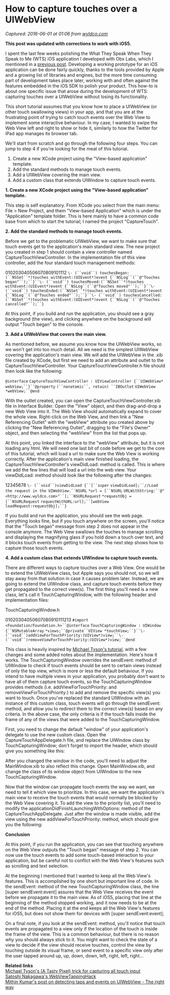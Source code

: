 # How to capture touches over a UIWebView

_Captured: 2016-06-01 at 01:06 from [wyldco.com](http://wyldco.com/blog/2010/11/how-to-capture-touches-over-a-uiwebview/)_

**This post was updated with corrections to work with iOS5.**

I spent the last few weeks polishing the What They Speak When They Speak to Me (WTS) iOS application I developed with Obx Labs, which I mentioned in a [previous post](http://wyldco.com/blog/2010/09/coding-portable-poetry/). Developing a working prototype for an iOS application can be done fairly quickly, thanks to the tools provided by Apple and a growing list of libraries and engines, but the more time consuming part of development takes place later, working with and often against the features embedded in the iOS SDK to polish your product. This how-to is about one specific issue that arose during the development of WTS: capturing touches over a UIWebView without losing its functionality.

This short tutorial assumes that you know how to place a UIWebView (or other touch swallowing views) in your app, and that you are at the frustrating point of trying to catch touch events over the Web View to implement some interactive behaviour. In my case, I wanted to swipe the Web View left and right to show or hide it, similarly to how the Twitter for iPad app manages its browser tab.

We'll start from scratch and go through the following four steps. You can jump to step 4 if you're looking for the meat of this tutorial.

  1. Create a new XCode project using the "View-based application" template.
  2. Add the standard methods to manage touch events.
  3. Add a UIWebView covering the main view.
  4. Add a custom class that extends UIWindow to capture touch events.

**1\. Create a new XCode project using the "View-based application" template.**

This step is self explanatory. From XCode you select from the main menu: File > New Project, and them "View-based Application" which is under the "Application" template folder. This is here mainly to have a common code base from which to start the tutorial; I named the project "CaptureTouch".

**2\. Add the standard methods to manage touch events.**

Before we get to the problematic UIWebView, we want to make sure that touch events get to the application's main standard view. The new project you created in step 1 should contain a view controller named CaptureTouchViewController. In the implementation file of this view controller, add the four standard touch management methods:

010203040506070809101112
`\- (``void``) touchesBegan:(``NSSet``*)touches withEvent:(UIEvent*)event {``NSLog``(``@"Touches began"``);``}``\- (``void``) touchesMoved:(``NSSet``*)touches withEvent:(UIEvent*)event {``NSLog``(``@"Touches moved"``);``}``\- (``void``) touchesEnded:(``NSSet``*)touches withEvent:(UIEvent*)event {``NSLog``(``@"Touches ended"``);``}``\- (``void``) touchesCancelled:(``NSSet``*)touches withEvent:(UIEvent*)event {``NSLog``(``@"Touches cancelled"``);``}`

At this point, if you build and run the application, you should see a gray background (the view), and clicking anywhere on the background will output "Touch began" to the console.

**3\. Add a UIWebView that covers the main view.**

As mentioned before, we assume you know how the UIWebView works, so we won't get into too much detail. All we need is the simplest UIWebView covering the application's main view. We will add the UIWebView in the .xib file created by XCode, but first we need to add an attribute and outlet to the CaptureTouchViewController. Your CaptureTouchViewController.h file should then look like the following:

`@interface` `CaptureTouchViewController : UIViewController {``UIWebView* webView;``}``@property` `(``nonatomic``, retain) ``IBOutlet` `UIWebView *webView;``@end`

With the outlet created, you can open the CaptureTouchViewController.xib file in Interface Builder. Open the "View" object, and then drag-and-drop a new Web View into it. The Web View should automatically expand to cover the whole view. Right-click on the Web View, and then link a "New Referencing Outlet" with the "webView" attribute you created above by clicking the "New Referencing Outlet", dragging to the "File's Owner" object, and then selecting the "webView" from the list that pops up.

At this point, you linked the interface to the "webView" attribute, but it is not loading any html. We will need one last bit of code before we get to the core of this tutorial, which will load a url to make sure the Web View is working correctly. After the application's main view finished loading, the CaptureTouchViewController's viewDidLoad: method is called. This is where we add the few lines that will load a url into the web view. Your viewDidLoad: method should look like the following after the changes:

12345678
`\- (``void``)viewDidLoad {``[``super` `viewDidLoad];``//Load the request in the UIWebView.``NSURL` `*url = [``NSURL` `URLWithString:``@"<http://www.wyldco.com>"``];``NSURLRequest` `*requestObj = [``NSURLRequest` `requestWithURL:url];``[webView loadRequest:requestObj];``}`

If you build and run the application, you should see the web page. Everything looks fine, but if you touch anywhere on the screen, you'll notice that the "Touch began" message from step 2 does not appear in the console anymore. The Web View swallows the touches to manage scrolling and displaying the magnifying glass if you hold down a touch over text, and it blocks touch events from getting to the view. The next step shows how to capture those touch events.

**4\. Add a custom class that extends UIWindow to capture touch events.**

There are different ways to capture touches over a Web View. One would be to extend the UIWebView class, but Apple says you should not, so we will stay away from that solution in case it causes problem later. Instead, we are going to extend the UIWindow class, and capture touch events before they get propagated to the correct view(s). The first thing you'll need is a new class, let's call it TouchCapturingWindow, with the following header and implementation files:

TouchCapturingWindow.h

01020304050607080910111213
`#import <Foundation/Foundation.h>``@interface` `TouchCapturingWindow : UIWindow {``NSMutableArray` `*views;``@private``UIView *touchView;``}``\- (``void``)addViewForTouchPriority:(UIView*)view;``\- (``void``)removeViewForTouchPriority:(UIView*)view;``@end`

This class is heavily inspired by [Michael Tyson's tutorial](http://atastypixel.com/blog/a-trick-for-capturing-all-touch-input-for-the-duration-of-a-touch/), with a few changes and some added notes about the implementation. Here's how it works. The TouchCapturingWindow overrides the sendEvent: method of UIWindow to check if touch events should be sent to certain views instead of only the top view, which is more or less the default behaviour. If you intend to have multiple views in your application, you probably don't want to have all of them capture touch events, so the TouchCapturingWindow provides methods (i.e. addViewForTouchPriority: and removeViewForTouchPriority:) to add and remove the specific view(s) you want to touch. Once you've replaced the standard UIWindow with an instance of this custom class, touch events will go through the sendEvent: method, and allow you to redirect them to the correct view(s) based on any criteria. In the above case, the only criteria is if the touch falls inside the frame of any of the views that were added to the TouchCapturingWindow.

First, you need to change the default "window" of your application's delegate to use the new custom class. Open the CaptureTouchAppDelegate.h file, and replace the UIWindow class by TouchCapturingWindow; don't forget to import the header, which should give you something like this:

After you changed the window in the code, you'll need to adjust the MainWindow.xib to also reflect this change. Open MainWindow.xib, and change the class of its window object from UIWindow to the new TouchCapturingWindow.

Now that the window can propagate touch events the way we want, we need to tell it which view to prioritize. In this case, we want the application's main view to receive the touch events that would normally be blocked by the Web View covering it. To add the view to the priority list, you'll need to modify the applicationDidFinishLaunchingWithOptions: method of the CaptureTouchAppDelegate. Just after the window is made visible, add the view using the new addViewForTouchPriority: method, which should give you the following:

**Conclusion**

At this point, if you run the application, you can see that touching anywhere on the Web View outputs the "Touch began" message of step 2. You can now use the touch events to add some touch-based interaction to your application, but be careful not to conflict with the Web View's features such as scrolling and text selection.

At the beginning I mentioned that I wanted to keep all the Web View's features. This is accomplished by one short but important line of code. In the sendEvent: method of the new TouchCapturingWindow class, the line [super sendEvent:event] assures that the Web View receives the event before we propagate it to the main view. As of iOS5, placing that line at the beginning of the method stopped working, and it now needs to be at the end of the method. Placing it at the end keeps all the Web View's features for iOS5, but does not show them for devices with [super sendEvent:event];

On a final note, if you look at the sendEvent: method, you'll notice that touch events are propagated to a view only if the location of the touch is inside the frame of the view. This is a common behaviour, but there is no reason why you should always stick to it. You might want to check the state of a view to decide if the view should receive touches, control the view by touching outside its visual frame, or send event to a specific view only after the user tapped around up, up, down, down, left, right, left, right…

**Related links**  
[Michael Tyson's (A Tasty Pixel) trick for capturing all touch input](http://atastypixel.com/blog/a-trick-for-capturing-all-touch-input-for-the-duration-of-a-touch/)  
[Satoshi Nakagawa's WebViewTappingHack](https://github.com/psychs/iphone-samples/tree/master/WebViewTappingHack/)  
[Mithin Kumar's post on detecting taps and events on UIWebView - The right way](http://mithin.in/2009/08/26/detecting-taps-and-events-on-uiwebview-the-right-way/)
